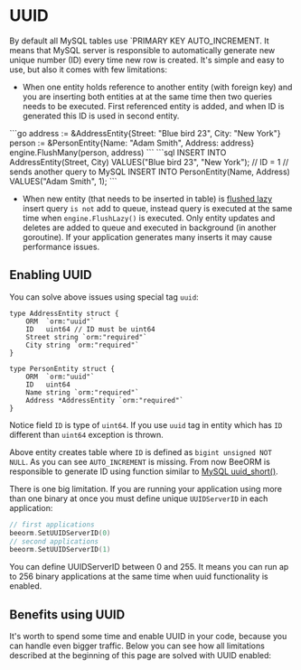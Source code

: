 # UUID

By default all MySQL tables use `PRIMARY KEY AUTO_INCREMENT. It means
that MySQL server is responsible to automatically generate new unique number (ID) 
every time new row is created. It's simple and easy to use, but also it comes with few
limitations:

 * When one entity holds reference to another entity (with foreign key) and you are inserting both entities at
at the same time then two queries needs to be executed. First referenced entity is added, and when ID is generated
this ID is used in second entity.

<code-group>
<code-block title="code">
```go
address := &AddressEntity{Street: "Blue bird 23", City: "New York"}
person := &PersonEntity{Name: "Adam Smith", Address: address}
engine.FlushMany(person, address)
```
</code-block>

<code-block title="queries">
```sql
INSERT INTO AddressEntity(Street, City) VALUES("Blue bird 23", "New York"); // ID = 1
// sends another query to MySQL
INSERT INTO PersonEntity(Name, Address) VALUES("Adam Smith", 1);
```
</code-block>
</code-group>

 * When new entity (that needs to be inserted in table) is [flushed lazy](/guide/lazy_crud.html#lazy-flush) 
insert query `is not` add to queue, instead query is executed at the same time when
`engine.FlushLazy()` is executed. Only entity updates and deletes are added to queue and
executed in background (in another goroutine). If your application generates many inserts
it may cause performance issues.

## Enabling UUID

You can solve above issues using special tag `uuid`:

```go{2,9}
type AddressEntity struct {
	ORM  `orm:"uuid"`
	ID   uint64 // ID must be uint64
	Street string `orm:"required"`
	City string `orm:"required"`
}

type PersonEntity struct {
	ORM  `orm:"uuid"`
	ID   uint64
	Name string `orm:"required"`
	Address *AddressEntity `orm:"required"`
}
```

Notice field `ID` is type of `uint64`. If you use `uuid` tag in entity which has
`ID` different than `uint64` exception is thrown.

Above entity creates table where `ID` is defined as `bigint unsigned NOT NULL`. 
As you can see `AUTO_INCREMENT` is missing. From now BeeORM is responsible to 
generate ID using function similar to [MySQL uuid_short()](https://dev.mysql.com/doc/refman/8.0/en/miscellaneous-functions.html#function_uuid-short).

There is one big limitation. If you are running your application
using more than one binary at once you must define unique `UUIDServerID` in each
application:

```go
// first applications
beeorm.SetUUIDServerID(0)
// second applications
beeorm.SetUUIDServerID(1)
```

You can define UUIDServerID between 0 and 255. It means 
you can run ap to 256 binary applications at the same time when
uuid functionality is enabled.

## Benefits using UUID

It's worth to spend some time and enable UUID in your code, because
you can handle even bigger traffic. Below you can see how
all limitations described at the beginning of this page are solved with
UUID enabled:

